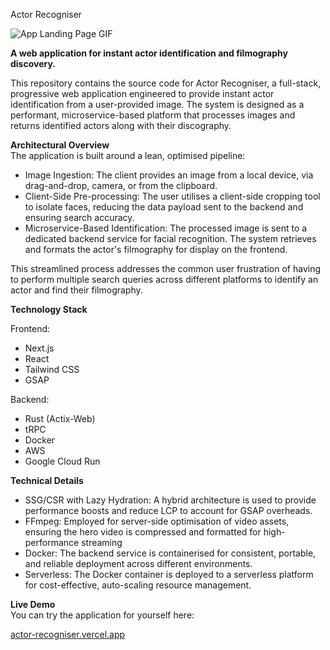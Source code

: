 Actor Recogniser

![App Landing Page GIF](/readme2.gif)

**A web application for instant actor identification and filmography discovery.**

This repository contains the source code for Actor Recogniser, a full-stack, progressive web application engineered to provide instant actor identification from a user-provided image. The system is designed as a performant, microservice-based platform that processes images and returns identified actors along with their discography.

**Architectural Overview**  
The application is built around a lean, optimised pipeline:

- Image Ingestion: The client provides an image from a local device, via drag-and-drop, camera, or from the clipboard.
- Client-Side Pre-processing: The user utilises a client-side cropping tool to isolate faces, reducing the data payload sent to the backend and ensuring search accuracy.
- Microservice-Based Identification: The processed image is sent to a dedicated backend service for facial recognition. The system retrieves and formats the actor's filmography for display on the frontend.

This streamlined process addresses the common user frustration of having to perform multiple search queries across different platforms to identify an actor and find their filmography.

**Technology Stack**

Frontend:

- Next.js
- React
- Tailwind CSS
- GSAP

Backend:

- Rust (Actix-Web)
- tRPC
- Docker
- AWS
- Google Cloud Run

**Technical Details**

- SSG/CSR with Lazy Hydration: A hybrid architecture is used to provide performance boosts and reduce LCP to account for GSAP overheads.
- FFmpeg: Employed for server-side optimisation of video assets, ensuring the hero video is compressed and formatted for high-performance streaming
- Docker: The backend service is containerised for consistent, portable, and reliable deployment across different environments.
- Serverless: The Docker container is deployed to a serverless platform for cost-effective, auto-scaling resource management.

**Live Demo**  
You can try the application for yourself here:

[actor-recogniser.vercel.app](https://actor-recogniser.vercel.app)
